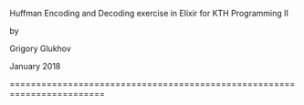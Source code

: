 Huffman Encoding and Decoding exercise in Elixir for KTH Programming II

by

Grigory Glukhov

January 2018

========================================================================

